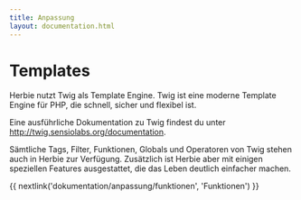 ```yaml
---
title: Anpassung
layout: documentation.html
---
```


# Templates

Herbie nutzt Twig als Template Engine. Twig ist eine moderne Template Engine für
PHP, die schnell, sicher und flexibel ist.

Eine ausführliche Dokumentation zu Twig findest du unter
<http://twig.sensiolabs.org/documentation>.

Sämtliche Tags, Filter, Funktionen, Globals und Operatoren von Twig stehen auch
in Herbie zur Verfügung. Zusätzlich ist Herbie aber mit einigen speziellen
Features ausgestattet, die das Leben deutlich einfacher machen.


{{ nextlink('dokumentation/anpassung/funktionen', 'Funktionen') }}
